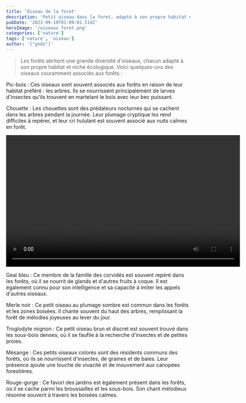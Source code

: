 ```yaml
---
title: 'Oiseau de la foret'
description: 'Petit oiseau dans la foret, adapté à son propre habitat et niche écologique..'
pubDate: '2023-09-19T01:09:01.514Z'
heroImage: '/oiseaux foret.png'
categories: ['nature']
tags: ['nature', 'oiseau']
author: '["gndx"]'
---
```




>Les forêts abritent une grande diversité d'oiseaux, chacun adapté à son propre habitat et niche écologique. Voici quelques-uns des oiseaux couramment associés aux forêts :

Pic-bois : Ces oiseaux sont souvent associés aux forêts en raison de leur habitat préféré : les arbres. Ils se nourrissent principalement de larves d'insectes qu'ils trouvent en martelant le bois avec leur bec puissant.

Chouette : Les chouettes sont des prédateurs nocturnes qui se cachent dans les arbres pendant la journée. Leur plumage cryptique les rend difficiles à repérer, et leur cri hululant est souvent associé aux nuits calmes en forêt.

<video autoplay width="640" height="360">
  <source src="/oiseaux.mp4" type="video/mp4">
  Votre navigateur ne supporte pas la lecture de la vidéo au format MP4.
</video>

Geai bleu : Ce membre de la famille des corvidés est souvent repéré dans les forêts, où il se nourrit de glands et d'autres fruits à coque. Il est également connu pour son intelligence et sa capacité à imiter les appels d'autres oiseaux.

Merle noir : Ce petit oiseau au plumage sombre est commun dans les forêts et les zones boisées. Il chante souvent du haut des arbres, remplissant la forêt de mélodies joyeuses au lever du jour.

Troglodyte mignon : Ce petit oiseau brun et discret est souvent trouvé dans les sous-bois denses, où il se faufile à la recherche d'insectes et de petites proies.

Mésange : Ces petits oiseaux colorés sont des résidents communs des forêts, où ils se nourrissent d'insectes, de graines et de baies. Leur présence ajoute une touche de vivacité et de mouvement aux canopées forestières.

Rouge-gorge : Ce favori des jardins est également présent dans les forêts, où il se cache parmi les broussailles et les sous-bois. Son chant mélodieux résonne souvent à travers les boisées calmes.